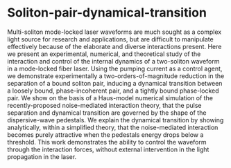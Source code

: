 # Soliton-pair-dynamical-transition
Multi-soliton mode-locked laser waveforms are much sought as a complex light source for research and applications, but are difficult to manipulate effectively because of the elaborate and diverse interactions present. Here we present an experimental, numerical, and theoretical study of the interaction and control of the internal dynamics of a two-soliton waveform in a mode-locked fiber laser. Using the pumping current as a control agent, we demonstrate experimentally a two-orders-of-magnitude reduction in the separation of a bound soliton pair, inducing a dynamical transition between a loosely bound, phase-incoherent pair, and a tightly bound phase-locked pair. We show on the basis of a Haus-model numerical simulation of the recently-proposed noise-mediated interaction theory, that the pulse separation and dynamical transition are governed by the shape of the dispersive-wave pedestals. We explain the dynamical transition by showing analytically, within a simplified theory, that the noise-mediated interaction becomes purely attractive when the pedestals energy drops below a threshold. This work demonstrates the ability to control the waveform through the interaction forces, without external intervention in the light propagation in the laser.
